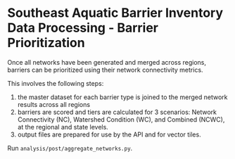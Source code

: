 # Southeast Aquatic Barrier Inventory Data Processing - Barrier Prioritization

Once all networks have been generated and merged across regions, barriers can be prioritized using their network connectivity metrics.

This involves the following steps:

1. the master dataset for each barrier type is joined to the merged network results across all regions
2. barriers are scored and tiers are calculated for 3 scenarios: Network Connectivity (NC), Watershed Condition (WC), and Combined (NCWC), at the regional and state levels.
3. output files are prepared for use by the API and for vector tiles.

Run `analysis/post/aggregate_networks.py`.
